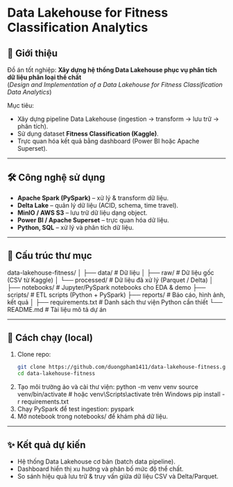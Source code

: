 # Data Lakehouse for Fitness Classification Analytics

## 📌 Giới thiệu
Đồ án tốt nghiệp: **Xây dựng hệ thống Data Lakehouse phục vụ phân tích dữ liệu phân loại thể chất**  
(*Design and Implementation of a Data Lakehouse for Fitness Classification Data Analytics*)  

Mục tiêu:
- Xây dựng pipeline Data Lakehouse (ingestion → transform → lưu trữ → phân tích).
- Sử dụng dataset **Fitness Classification (Kaggle)**.
- Trực quan hóa kết quả bằng dashboard (Power BI hoặc Apache Superset).

---

## 🛠 Công nghệ sử dụng
- **Apache Spark (PySpark)** – xử lý & transform dữ liệu.
- **Delta Lake** – quản lý dữ liệu (ACID, schema, time travel).
- **MinIO / AWS S3** – lưu trữ dữ liệu dạng object.
- **Power BI / Apache Superset** – trực quan hóa dữ liệu.
- **Python, SQL** – xử lý và phân tích dữ liệu.

---

## 📂 Cấu trúc thư mục

data-lakehouse-fitness/
│
├── data/ # Dữ liệu
│ ├── raw/ # Dữ liệu gốc (CSV từ Kaggle)
│ └── processed/ # Dữ liệu đã xử lý (Parquet / Delta)
│
├── notebooks/ # Jupyter/PySpark notebooks cho EDA & demo
├── scripts/ # ETL scripts (Python + PySpark)
├── reports/ # Báo cáo, hình ảnh, kết quả
│
├── requirements.txt # Danh sách thư viện Python cần thiết
└── README.md # Tài liệu mô tả dự án

---

## 🚀 Cách chạy (local)
1. Clone repo:
   ```bash
   git clone https://github.com/duongpham1411/data-lakehouse-fitness.git
   cd data-lakehouse-fitness
2. Tạo môi trường ảo và cài thư viện:
    python -m venv venv
    source venv/bin/activate   # hoặc venv\Scripts\activate trên Windows
    pip install -r requirements.txt
3. Chạy PySpark để test ingestion: pyspark
4. Mở notebook trong notebooks/ để khám phá dữ liệu.

---

## ✨ Kết quả dự kiến
- Hệ thống Data Lakehouse cơ bản (batch data pipeline).
- Dashboard hiển thị xu hướng và phân bố mức độ thể chất.
- So sánh hiệu quả lưu trữ & truy vấn giữa dữ liệu CSV và Delta/Parquet.
